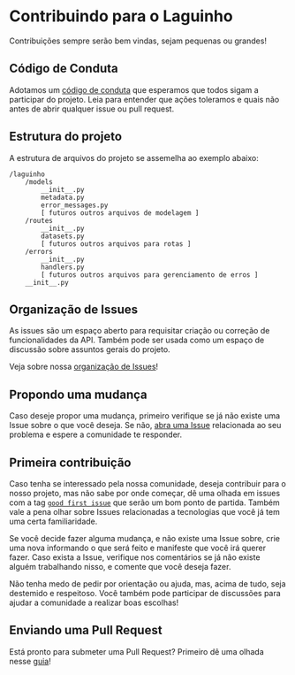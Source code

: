 # Contribuindo para o Laguinho

Contribuições sempre serão bem vindas, sejam pequenas ou grandes!

## Código de Conduta

Adotamos um [código de conduta](./CODE_OF_CONDUCT.md) que esperamos que todos sigam a participar do projeto. Leia para entender que ações toleramos e quais não antes de abrir qualquer issue ou pull request.

## Estrutura do projeto

A estrutura de arquivos do projeto se assemelha ao exemplo abaixo:

```
/laguinho
    /models
        __init__.py
        metadata.py
        error_messages.py
        [ futuros outros arquivos de modelagem ]
    /routes
        __init__.py
        datasets.py
        [ futuros outros arquivos para rotas ]
    /errors
        __init__.py
        handlers.py
        [ futuros outros arquivos para gerenciamento de erros ]
    __init__.py
```

## Organização de Issues

As issues são um espaço aberto para requisitar criação ou correção de funcionalidades da API. Também pode ser usada como um espaço de discussão sobre assuntos gerais do projeto.

Veja sobre nossa [organização de Issues](https://github.com/OpenDevUFCG/laguinho-api/wiki/Organiza%C3%A7%C3%A3o-de-Issues)!

## Propondo uma mudança

Caso deseje propor uma mudança, primeiro verifique se já não existe uma Issue sobre o que você deseja. Se não, [abra uma Issue](https://github.com/OpenDevUFCG/laguinho-api/issues/new) relacionada ao seu problema e espere a comunidade te responder.

## Primeira contribuição

Caso tenha se interessado pela nossa comunidade, deseja contribuir para o nosso projeto, mas não sabe por onde começar, dê uma olhada em issues com a tag [`good first issue`](https://github.com/OpenDevUFCG/laguinho-api/labels/good%20first%20issue) que serão um bom ponto de partida. Também vale a pena olhar sobre Issues relacionadas a tecnologias que você já tem uma certa familiaridade.

Se você decide fazer alguma mudança, e não existe uma Issue sobre, crie uma nova informando o que será feito e manifeste que você irá querer fazer. Caso exista a Issue, verifique nos comentários se já não existe alguém trabalhando nisso, e comente que você deseja fazer.

Não tenha medo de pedir por orientação ou ajuda, mas, acima de tudo, seja destemido e respeitoso. Você também pode participar de discussões para ajudar a comunidade a realizar boas escolhas!

## Enviando uma Pull Request

Está pronto para submeter uma Pull Request? Primeiro dê uma olhada nesse [guia](https://github.com/OpenDevUFCG/laguinho-api/wiki/Submetendo-uma-Pull-Request)!
